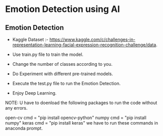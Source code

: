 # Emotion Detection using AI

## Emotion Detection

- Kaggle Dataset :- https://www.kaggle.com/c/challenges-in-representation-learning-facial-expression-recognition-challenge/data.

- Use train.py file to train the model.

- Change the number of classes according to you.

- Do Experiment with different pre-trained models.

- Execute the test.py file to run the Emotion Detection.

- Enjoy Deep Learning.

NOTE: U have to doenload the following packages to run the code without any errors.

open-cv   cmd = "pip install opencv-python"
numpy     cmd = "pip install numpy"
keras     cmd = "pip install keras"
we have to run these commands in anaconda prompt.
